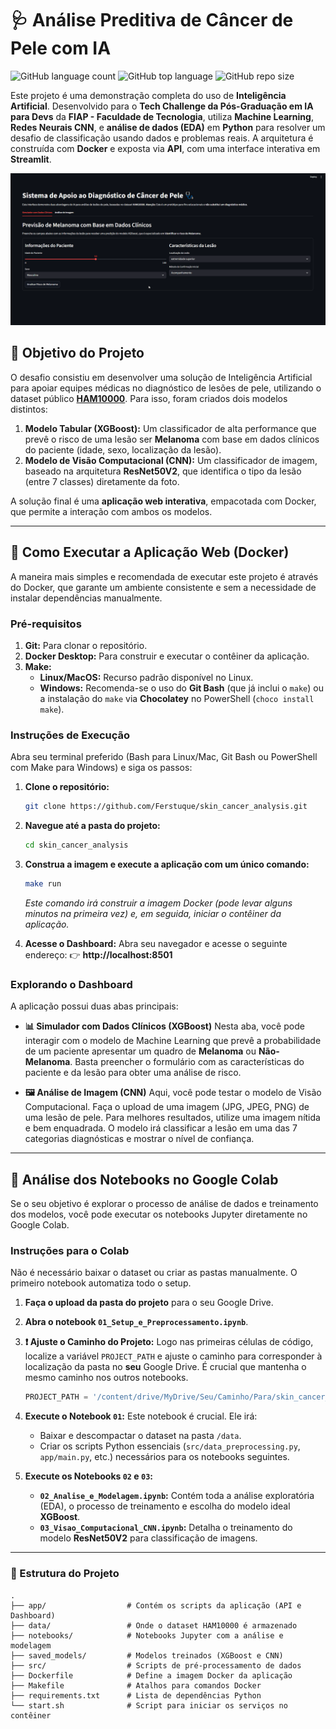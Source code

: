 # 🩺 Análise Preditiva de Câncer de Pele com IA

![GitHub language count](https://img.shields.io/github/languages/count/Ferstuque/skin_cancer_analysis?style=for-the-badge)
![GitHub top language](https://img.shields.io/github/languages/top/Ferstuque/skin_cancer_analysis?style=for-the-badge)
![GitHub repo size](https://img.shields.io/github/repo-size/Ferstuque/skin_cancer_analysis?style=for-the-badge)

Este projeto é uma demonstração completa do uso de **Inteligência Artificial**. Desenvolvido para o **Tech Challenge da Pós-Graduação em IA para Devs** da **FIAP - Faculdade de Tecnologia**, utiliza **Machine Learning**, **Redes Neurais CNN**, e **análise de dados (EDA)** em **Python** para resolver um desafio de classificação usando dados e problemas reais. A arquitetura é construída com **Docker** e exposta via **API**, com uma interface interativa em **Streamlit**.

![Demonstração da Aplicação](./demo.gif)

## 🎯 Objetivo do Projeto

O desafio consistiu em desenvolver uma solução de Inteligência Artificial para apoiar equipes médicas no diagnóstico de lesões de pele, utilizando o dataset público **[HAM10000](https://www.kaggle.com/datasets/kmader/skin-cancer-mnist-ham10000)**. Para isso, foram criados dois modelos distintos:

1.  **Modelo Tabular (XGBoost):** Um classificador de alta performance que prevê o risco de uma lesão ser **Melanoma** com base em dados clínicos do paciente (idade, sexo, localização da lesão).
2.  **Modelo de Visão Computacional (CNN):** Um classificador de imagem, baseado na arquitetura **ResNet50V2**, que identifica o tipo da lesão (entre 7 classes) diretamente da foto.

A solução final é uma **aplicação web interativa**, empacotada com Docker, que permite a interação com ambos os modelos.

---

## 🚀 Como Executar a Aplicação Web (Docker)

A maneira mais simples e recomendada de executar este projeto é através do Docker, que garante um ambiente consistente e sem a necessidade de instalar dependências manualmente.

### **Pré-requisitos**

1.  **Git:** Para clonar o repositório.
2.  **Docker Desktop:** Para construir e executar o contêiner da aplicação.
3.  **Make:**
    *   **Linux/MacOS:** Recurso padrão disponível no Linux.
    *   **Windows:** Recomenda-se o uso do **Git Bash** (que já inclui o `make`) ou a instalação do `make` via **Chocolatey** no PowerShell (`choco install make`).

### **Instruções de Execução**

Abra seu terminal preferido (Bash para Linux/Mac, Git Bash ou PowerShell com Make para Windows) e siga os passos:

1.  **Clone o repositório:**
    ```bash
    git clone https://github.com/Ferstuque/skin_cancer_analysis.git
    ```

2.  **Navegue até a pasta do projeto:**
    ```bash
    cd skin_cancer_analysis
    ```

3.  **Construa a imagem e execute a aplicação com um único comando:**
    ```bash
    make run
    ```
    *Este comando irá construir a imagem Docker (pode levar alguns minutos na primeira vez) e, em seguida, iniciar o contêiner da aplicação.*

4.  **Acesse o Dashboard:**
    Abra seu navegador e acesse o seguinte endereço:
    👉 **http://localhost:8501**

### **Explorando o Dashboard**

A aplicação possui duas abas principais:

*   **📊 Simulador com Dados Clínicos (XGBoost)**
    Nesta aba, você pode interagir com o modelo de Machine Learning que prevê a probabilidade de um paciente apresentar um quadro de **Melanoma** ou **Não-Melanoma**. Basta preencher o formulário com as características do paciente e da lesão para obter uma análise de risco.

*   **🖼️ Análise de Imagem (CNN)**
    Aqui, você pode testar o modelo de Visão Computacional. Faça o upload de uma imagem (JPG, JPEG, PNG) de uma lesão de pele. Para melhores resultados, utilize uma imagem nítida e bem enquadrada. O modelo irá classificar a lesão em uma das 7 categorias diagnósticas e mostrar o nível de confiança.

---

## 🔬 Análise dos Notebooks no Google Colab

Se o seu objetivo é explorar o processo de análise de dados e treinamento dos modelos, você pode executar os notebooks Jupyter diretamente no Google Colab.

### **Instruções para o Colab**

Não é necessário baixar o dataset ou criar as pastas manualmente. O primeiro notebook automatiza todo o setup.

1.  **Faça o upload da pasta do projeto** para o seu Google Drive.

2.  **Abra o notebook `01_Setup_e_Preprocessamento.ipynb`**.

3.  **❗ Ajuste o Caminho do Projeto:**
    Logo nas primeiras células de código, localize a variável `PROJECT_PATH` e ajuste o caminho para corresponder à localização da pasta no **seu** Google Drive. É crucial que mantenha o mesmo caminho nos outros notebooks.
    ```python
    PROJECT_PATH = '/content/drive/MyDrive/Seu/Caminho/Para/skin_cancer_analysis'
    ```

4.  **Execute o Notebook `01`:**
    Este notebook é crucial. Ele irá:
    *   Baixar e descompactar o dataset na pasta `/data`.
    *   Criar os scripts Python essenciais (`src/data_preprocessing.py`, `app/main.py`, etc.) necessários para os notebooks seguintes.

5.  **Execute os Notebooks `02` e `03`:**
    *   **`02_Analise_e_Modelagem.ipynb`:** Contém toda a análise exploratória (EDA), o processo de treinamento e escolha do modelo ideal **XGBoost**.
    *   **`03_Visao_Computacional_CNN.ipynb`:** Detalha o treinamento do modelo **ResNet50V2** para classificação de imagens.

---

### 📂 Estrutura do Projeto

```
.
├── app/                  # Contém os scripts da aplicação (API e Dashboard)
├── data/                 # Onde o dataset HAM10000 é armazenado
├── notebooks/            # Notebooks Jupyter com a análise e modelagem
├── saved_models/         # Modelos treinados (XGBoost e CNN)
├── src/                  # Scripts de pré-processamento de dados
├── Dockerfile            # Define a imagem Docker da aplicação
├── Makefile              # Atalhos para comandos Docker
├── requirements.txt      # Lista de dependências Python
└── start.sh              # Script para iniciar os serviços no contêiner
```

